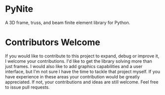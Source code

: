 # PyNite
A 3D frame, truss, and beam finite element library for Python.

# Contributors Welcome
If you would like to contribute to this project to expand, debug or improve it, I welcome your contributions. I'd like to get the library solving more than just frames. I would also like to add graphics capabilities and a user interface, but I'm not sure I have the time to tackle that project myself. If you have experience in these areas your contribution would be greatly appreciated. If not, your contributions and ideas are still welcome. Feel free to issue pull requests.
